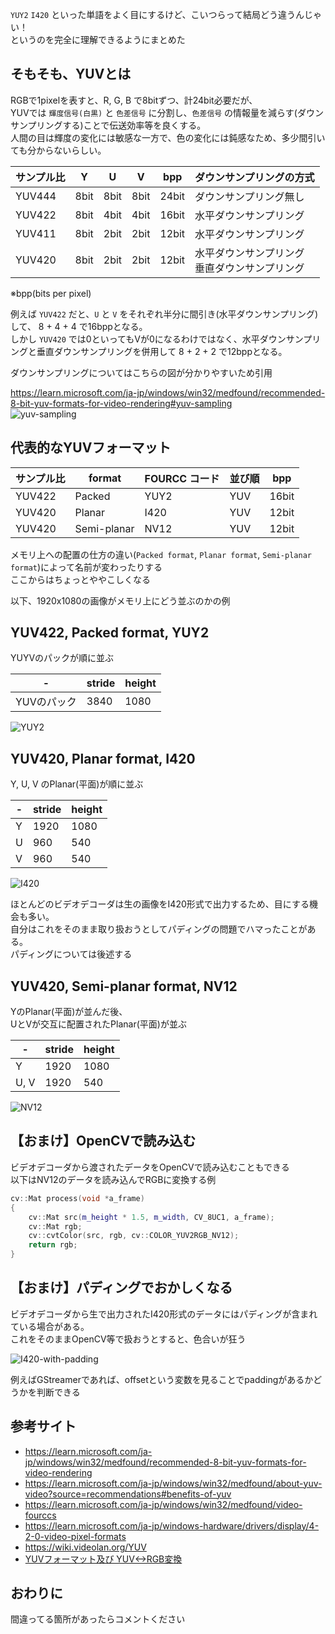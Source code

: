 `YUY2` `I420` といった単語をよく目にするけど、こいつらって結局どう違うんじゃい！  
というのを完全に理解できるようにまとめた  

## そもそも、YUVとは

RGBで1pixelを表すと、R, G, B で8bitずつ、計24bit必要だが、  
YUVでは `輝度信号(白黒)` と `色差信号` に分割し、`色差信号` の情報量を減らす(ダウンサンプリングする)ことで伝送効率等を良くする。  
人間の目は輝度の変化には敏感な一方で、色の変化には鈍感なため、多少間引いても分からないらしい。  

| サンプル比 | Y    | U    | V    | bpp   | ダウンサンプリングの方式                         |
| ---------- | ---- | ---- | ---- | ----- | ------------------------------------------------ |
| YUV444     | 8bit | 8bit | 8bit | 24bit | ダウンサンプリング無し                           |
| YUV422     | 8bit | 4bit | 4bit | 16bit | 水平ダウンサンプリング                           |
| YUV411     | 8bit | 2bit | 2bit | 12bit | 水平ダウンサンプリング                           |
| YUV420     | 8bit | 2bit | 2bit | 12bit | 水平ダウンサンプリング<br>垂直ダウンサンプリング |

※bpp(bits per pixel)

例えば `YUV422` だと、`U` と `V` をそれぞれ半分に間引き(水平ダウンサンプリング)して、 8 + 4 + 4 で16bppとなる。  
しかし `YUV420` では0といってもVが0になるわけではなく、水平ダウンサンプリングと垂直ダウンサンプリングを併用して 8 + 2 + 2 で12bppとなる。  

ダウンサンプリングについてはこちらの図が分かりやすいため引用

<https://learn.microsoft.com/ja-jp/windows/win32/medfound/recommended-8-bit-yuv-formats-for-video-rendering#yuv-sampling>  
![yuv-sampling](images/yuv-sampling.png)

## 代表的なYUVフォーマット

| サンプル比 | format      | FOURCC コード | 並び順 | bpp   |
| ---------- | ----------- | ------------- | ------ | ----- |
| YUV422     | Packed      | YUY2          | YUV    | 16bit |
| YUV420     | Planar      | I420          | YUV    | 12bit |
| YUV420     | Semi-planar | NV12          | YUV    | 12bit |

メモリ上への配置の仕方の違い(`Packed format`, `Planar format`, `Semi-planar format`)によって名前が変わったりする  
ここからはちょっとややこしくなる  

以下、1920x1080の画像がメモリ上にどう並ぶのかの例

## YUV422, Packed format, YUY2

YUYVのパックが順に並ぶ

| -           | stride | height |
| ----------- | ------ | ------ |
| YUVのパック | 3840   | 1080   |

![YUY2](images/YUY2.png)

## YUV420, Planar format, I420

Y, U, V のPlanar(平面)が順に並ぶ

| -   | stride | height |
| --- | ------ | ------ |
| Y   | 1920   | 1080   |
| U   | 960    | 540    |
| V   | 960    | 540    |

![I420](images/I420.png)

ほとんどのビデオデコーダは生の画像をI420形式で出力するため、目にする機会も多い。  
自分はこれをそのまま取り扱おうとしてパディングの問題でハマったことがある。  
パディングについては後述する

## YUV420, Semi-planar format, NV12

YのPlanar(平面)が並んだ後、  
UとVが交互に配置されたPlanar(平面)が並ぶ  

| -    | stride | height |
| ---- | ------ | ------ |
| Y    | 1920   | 1080   |
| U, V | 1920   | 540    |

![NV12](images/NV12.png)

## 【おまけ】OpenCVで読み込む

ビデオデコーダから渡されたデータをOpenCVで読み込むこともできる  
以下はNV12のデータを読み込んでRGBに変換する例  

```cpp
cv::Mat process(void *a_frame)
{
    cv::Mat src(m_height * 1.5, m_width, CV_8UC1, a_frame);
    cv::Mat rgb;
    cv::cvtColor(src, rgb, cv::COLOR_YUV2RGB_NV12);
    return rgb;
}
```

## 【おまけ】パディングでおかしくなる

ビデオデコーダから生で出力されたI420形式のデータにはパディングが含まれている場合がある。  
これをそのままOpenCV等で扱おうとすると、色合いが狂う  

![I420-with-padding](images/I420-with-padding.png)

例えばGStreamerであれば、offsetという変数を見ることでpaddingがあるかどうかを判断できる  

## 参考サイト

- <https://learn.microsoft.com/ja-jp/windows/win32/medfound/recommended-8-bit-yuv-formats-for-video-rendering>
- <https://learn.microsoft.com/ja-jp/windows/win32/medfound/about-yuv-video?source=recommendations#benefits-of-yuv>
- <https://learn.microsoft.com/ja-jp/windows/win32/medfound/video-fourccs>
- <https://learn.microsoft.com/ja-jp/windows-hardware/drivers/display/4-2-0-video-pixel-formats>
- <https://wiki.videolan.org/YUV>
- [YUVフォーマット及び YUV<->RGB変換](https://hk.interaction-lab.org/firewire/yuv.html)

## おわりに

間違ってる箇所があったらコメントください
